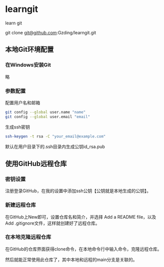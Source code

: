 # learngit

learn git 

git clone git@github.com:Gzding/learngit.git





## 本地Git环境配置

### 在Windows安装Git

略

### 参数配置

配置用户名和邮箱

```bash
git config --global user.name "name"
git config --global user.email "email"
```

生成ssh密钥

```bash
ssh-keygen -t rsa -C "your_email@example.com"
```

默认在用户目录下的.ssh目录内生成公钥id_rsa.pub



## 使用GitHub远程仓库

### 密钥设置

注册登录GitHub，在我的设置中添加ssh公钥【公钥就是本地生成的公钥】。

### 新建远程仓库

在GitHub上New即可，设置仓库名和简介，并选择 Add a README file，以及 Add .gitignore文件，这样就创建好了远程仓库。 

### 在本地克隆远程仓库

在GitHub的仓库界面获得clone命令，在本地命令行中输入命令，克隆远程仓库。

然后就能正常使用此仓库了，其中本地和远程的main分支是关联的。
